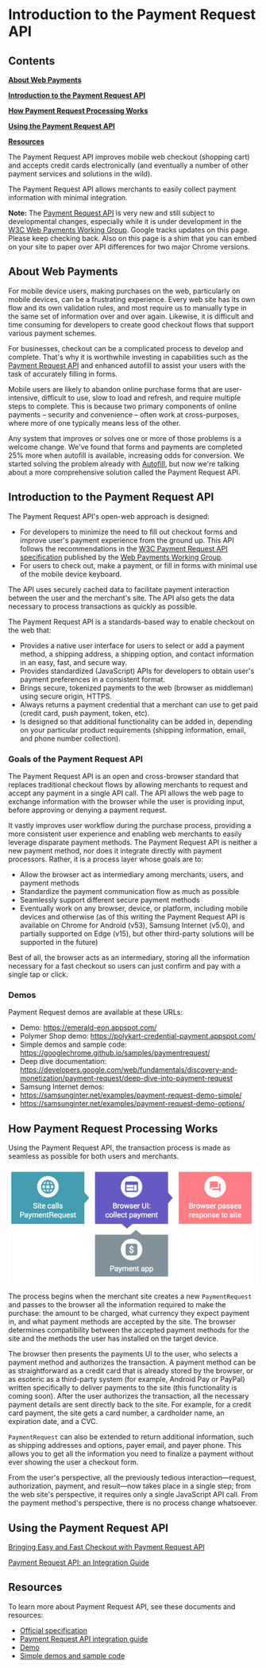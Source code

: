 # Introduction to the Payment Request API




## Contents




<a href="#about"><strong>About Web Payments</strong></a>

<a href="#introduction"><strong>Introduction to the Payment Request API</strong></a>

<a href="#howitworks"><strong>How Payment Request Processing Works</strong></a>

<a href="#using"><strong>Using the Payment Request API</strong></a>

<a href="#resources"><strong>Resources</strong></a>

The Payment Request API improves mobile web checkout (shopping cart) and accepts credit cards electronically (and eventually a number of other payment services and solutions in the wild). 

The Payment Request API allows merchants to easily collect payment information with minimal integration. 

<div class="note">
<strong>Note:</strong> The <a href="https://github.com/w3c/browser-payment-api">Payment Request API</a> is very new and still subject to developmental changes, especially while it is under development in the <a href="https://www.w3.org/TR/payment-request/">W3C Web Payments Working Group</a>. Google tracks updates on <a class="https://developers.google.com/web/fundamentals/primers/payment-request/">this page</a>. Please keep checking back. Also on this page is <a class="https://storage.googleapis.com/prshim/v1/payment-shim.js">a shim</a> that you can embed on your site to paper over API differences for two major Chrome versions.
</div>

<a id="about" />


## About Web Payments




For mobile device users, making purchases on the web, particularly on mobile devices, can be a frustrating experience. Every web site has its own flow and its own validation rules, and most require us to manually type in the same set of information over and over again. Likewise, it is difficult and time consuming for developers to create good checkout flows that support various payment schemes.

For businesses, checkout can be a complicated process to develop and complete. That's why it is worthwhile investing in capabilities such as the <a href="https://github.com/w3c/browser-payment-api/">Payment Request API</a> and enhanced autofill to assist your users with the task of accurately filling in forms. 

Mobile users are likely to abandon online purchase forms that are user-intensive, difficult to use, slow to load and refresh, and require multiple steps to complete. This is because two primary components of online payments – security and convenience – often work at cross-purposes, where more of one typically means less of the other. 

Any system that improves or solves one or more of those problems is a welcome change. We've found that forms and payments are completed 25% more when autofill is available, increasing odds for conversion. We started solving the problem already with <a href="https://developers.google.com/web/updates/2015/06/checkout-faster-with-autofill">Autofill</a>, but now we're talking about a more comprehensive solution called the Payment Request API.

<a id="introduction" />


## Introduction to the Payment Request API




The Payment Request API's open-web approach is designed:

* For developers to minimize the need to fill out checkout forms and improve user's payment experience from the ground up. This API follows the recommendations in the <a href="https://www.w3.org/TR/payment-request/">W3C Payment Request API specification</a> published by the <a href="https://www.w3.org/Payments/WG/">Web Payments Working Group</a>. 
* For users to check out, make a payment, or fill in forms with minimal use of the mobile device keyboard. 

The API uses securely cached data to facilitate payment interaction between the user and the merchant's site. The API also gets the data necessary to process transactions as quickly as possible.

The Payment Request API is a standards-based way to enable checkout on the web that:

* Provides a native user interface for users to select or add a payment method, a shipping address, a shipping option, and contact information in an easy, fast, and secure way.
* Provides standardized (JavaScript) APIs for developers to obtain user's payment preferences in a consistent format.
* Brings secure, tokenized payments to the web (browser as middleman) using secure origin,  HTTPS.
* Always returns a payment credential that a merchant can use to get paid (credit card, push payment, token, etc).
* Is designed so that additional functionality can be added in, depending on your particular product requirements (shipping information, email, and phone number collection).

### Goals of the Payment Request API

The Payment Request API is an open and cross-browser standard that replaces traditional checkout flows by allowing merchants to request and accept any payment in a single API call. The API allows the web page to exchange information with the browser while the user is providing input, before approving or denying a payment request. 

It vastly improves user workflow during the purchase process, providing a more consistent user experience and enabling web merchants to easily leverage disparate payment methods. The Payment Request API is neither a new payment method, nor does it integrate directly with payment processors. Rather, it is a process layer whose goals are to:

* Allow the browser act as intermediary among merchants, users, and payment methods
* Standardize the payment communication flow as much as possible
* Seamlessly support different secure payment methods
* Eventually work on any browser, device, or platform, including mobile devices and otherwise (as of this writing the Payment Request API is available on Chrome for Android (v53), Samsung Internet (v5.0), and partially supported on Edge (v15), but other third-party solutions will be supported in the future)

Best of all, the browser acts as an intermediary, storing all the information necessary for a fast checkout so users can just confirm and pay with a single tap or click.

### Demos

Payment Request demos are available at these URLs:

* Demo: <a href="https://emerald-eon.appspot.com/">https://emerald-eon.appspot.com/</a>
* Polymer Shop demo: <a href="https://polykart-credential-payment.appspot.com/">https://polykart-credential-payment.appspot.com/</a>
* Simple demos and sample code: <a href="https://googlechrome.github.io/samples/paymentrequest/">https://googlechrome.github.io/samples/paymentrequest/</a>
* Deep dive documentation: <a href="https://developers.google.com/web/fundamentals/discovery-and-monetization/payment-request/deep-dive-into-payment-request">https://developers.google.com/web/fundamentals/discovery-and-monetization/payment-request/deep-dive-into-payment-request</a>
* Samsung Internet demos: 
* <a href="https://samsunginter.net/examples/payment-request-demo-simple/">https://samsunginter.net/examples/payment-request-demo-simple/</a>
* <a href="https://samsunginter.net/examples/payment-request-demo-options/">https://samsunginter.net/examples/payment-request-demo-options/</a>

<a id="howitworks" />


## How Payment Request Processing Works




Using the Payment Request API, the transaction process is made as seamless as possible for both users and merchants.

![Payment Request Processing](../img/e108534a11ad1075.png)

The process begins when the merchant site creates a new <code>PaymentRequest</code> and passes to the browser all the information required to make the purchase: the amount to be charged, what currency they expect payment in, and what payment methods are accepted by the site. The browser determines compatibility between the accepted payment methods for the site and the methods the user has installed on the target device.

The browser then presents the payments UI to the user, who selects a payment method and authorizes the transaction. A payment method can be as straightforward as a credit card that is already stored by the browser, or as esoteric as a third-party system (for example, Android Pay or PayPal) written specifically to deliver payments to the site (this functionality is coming soon). After the user authorizes the transaction, all the necessary payment details are sent directly back to the site. For example, for a credit card payment, the site gets a card number, a cardholder name, an expiration date, and a CVC.

<code>PaymentRequest</code> can also be extended to return additional information, such as shipping addresses and options, payer email, and payer phone. This allows you to get all the information you need to finalize a payment without ever showing the user a checkout form.

From the user's perspective, all the previously tedious interaction—request, authorization, payment, and result—now takes place in a single step; from the web site's perspective, it requires only a single JavaScript API call. From the payment method's perspective, there is no process change whatsoever.

<a id="using" />


## Using the Payment Request API




<a href="https://developers.google.com/web/updates/2016/07/payment-request">Bringing Easy and Fast Checkout with Payment Request API</a>

<a href="https://developers.google.com/web/fundamentals/primers/payment-request/">Payment Request API: an Integration Guide</a>

<a id="resources" />


## Resources




To learn more about Payment Request API, see these documents and resources:

* <a href="http://ift.tt/1WHbRmb">Official specification</a>
* <a href="http://ift.tt/2alR15H">Payment Request API integration guide</a>
* <a href="http://ift.tt/2ayc1cO">Demo</a>
* <a href="http://ift.tt/2alPZ9Q">Simple demos and sample code</a>


